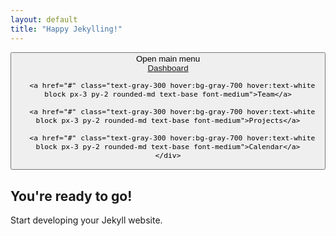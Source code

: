 ```yaml
---
layout: default
title: "Happy Jekylling!"
---
```


<nav class="bg-gray-800">
  <div class="mx-auto max-w-7xl px-2 sm:px-6 lg:px-8">
    <div class="relative flex h-16 items-center justify-between">
      <div class="absolute inset-y-0 left-0 flex items-center sm:hidden">
        <!-- Mobile menu button-->
        <button type="button" class="inline-flex items-center justify-center rounded-md p-2 text-gray-400 hover:bg-gray-700 hover:text-white focus:outline-none focus:ring-2 focus:ring-inset focus:ring-white" aria-controls="mobile-menu" aria-expanded="false">
          <span class="sr-only">Open main menu</span>
          <!--
            Icon when menu is closed.

            Heroicon name: outline/bars-3

            Menu open: "hidden", Menu closed: "block"
          -->
          <svg class="block h-6 w-6" xmlns="http://www.w3.org/2000/svg" fill="none" viewBox="0 0 24 24" stroke-width="1.5" stroke="currentColor" aria-hidden="true">
            <path stroke-linecap="round" stroke-linejoin="round" d="M3.75 6.75h16.5M3.75 12h16.5m-16.5 5.25h16.5" />
          </svg>
          <!--
            Icon when menu is open.

            Heroicon name: outline/x-mark

            Menu open: "block", Menu closed: "hidden"
          -->
          <svg class="hidden h-6 w-6" xmlns="http://www.w3.org/2000/svg" fill="none" viewBox="0 0 24 24" stroke-width="1.5" stroke="currentColor" aria-hidden="true">
            <path stroke-linecap="round" stroke-linejoin="round" d="M6 18L18 6M6 6l12 12" />
          </svg>
        </button>
      </div>
      <div class="flex flex-1 items-center justify-center sm:items-stretch sm:justify-start">
        <div class="flex flex-shrink-0 items-center">
          <img class="block h-8 w-auto lg:hidden" src="https://tailwindui.com/img/logos/mark.svg?color=indigo&shade=500" alt="Your Company">
          <img class="hidden h-8 w-auto lg:block" src="https://tailwindui.com/img/logos/mark.svg?color=indigo&shade=500" alt="Your Company">
        </div>
        <div class="hidden sm:ml-6 sm:block">
          <div class="flex space-x-4">
            <!-- Current: "bg-gray-900 text-white", Default: "text-gray-300 hover:bg-gray-700 hover:text-white" -->
            <a href="#" class="bg-gray-900 text-white px-3 py-2 rounded-md text-sm font-medium" aria-current="page">Dashboard</a>

            <a href="#" class="text-gray-300 hover:bg-gray-700 hover:text-white px-3 py-2 rounded-md text-sm font-medium">Team</a>

            <a href="#" class="text-gray-300 hover:bg-gray-700 hover:text-white px-3 py-2 rounded-md text-sm font-medium">Projects</a>

            <a href="#" class="text-gray-300 hover:bg-gray-700 hover:text-white px-3 py-2 rounded-md text-sm font-medium">Calendar</a>
          </div>
        </div>
      </div>
      <div class="absolute inset-y-0 right-0 flex items-center pr-2 sm:static sm:inset-auto sm:ml-6 sm:pr-0">
        <button type="button" class="rounded-full bg-gray-800 p-1 text-gray-400 hover:text-white focus:outline-none focus:ring-2 focus:ring-white focus:ring-offset-2 focus:ring-offset-gray-800">
          <span class="sr-only">View notifications</span>
          <!-- Heroicon name: outline/bell -->
          <svg class="h-6 w-6" xmlns="http://www.w3.org/2000/svg" fill="none" viewBox="0 0 24 24" stroke-width="1.5" stroke="currentColor" aria-hidden="true">
            <path stroke-linecap="round" stroke-linejoin="round" d="M14.857 17.082a23.848 23.848 0 005.454-1.31A8.967 8.967 0 0118 9.75v-.7V9A6 6 0 006 9v.75a8.967 8.967 0 01-2.312 6.022c1.733.64 3.56 1.085 5.455 1.31m5.714 0a24.255 24.255 0 01-5.714 0m5.714 0a3 3 0 11-5.714 0" />
          </svg>
        </button>

        <!-- Profile dropdown -->
        <div class="relative ml-3">
          <div>
            <button type="button" class="flex rounded-full bg-gray-800 text-sm focus:outline-none focus:ring-2 focus:ring-white focus:ring-offset-2 focus:ring-offset-gray-800" id="user-menu-button" aria-expanded="false" aria-haspopup="true">
              <span class="sr-only">Open user menu</span>
              <img class="h-8 w-8 rounded-full" src="https://images.unsplash.com/photo-1472099645785-5658abf4ff4e?ixlib=rb-1.2.1&ixid=eyJhcHBfaWQiOjEyMDd9&auto=format&fit=facearea&facepad=2&w=256&h=256&q=80" alt="">
            </button>
          </div>

          <!--
            Dropdown menu, show/hide based on menu state.

            Entering: "transition ease-out duration-100"
              From: "transform opacity-0 scale-95"
              To: "transform opacity-100 scale-100"
            Leaving: "transition ease-in duration-75"
              From: "transform opacity-100 scale-100"
              To: "transform opacity-0 scale-95"
          -->
          <div class="absolute right-0 z-10 mt-2 w-48 origin-top-right rounded-md bg-white py-1 shadow-lg ring-1 ring-black ring-opacity-5 focus:outline-none" role="menu" aria-orientation="vertical" aria-labelledby="user-menu-button" tabindex="-1">
            <!-- Active: "bg-gray-100", Not Active: "" -->
            <a href="#" class="block px-4 py-2 text-sm text-gray-700" role="menuitem" tabindex="-1" id="user-menu-item-0">Your Profile</a>
            <a href="#" class="block px-4 py-2 text-sm text-gray-700" role="menuitem" tabindex="-1" id="user-menu-item-1">Settings</a>
            <a href="#" class="block px-4 py-2 text-sm text-gray-700" role="menuitem" tabindex="-1" id="user-menu-item-2">Sign out</a>
          </div>
        </div>
      </div>
    </div>
  </div>

  <!-- Mobile menu, show/hide based on menu state. -->
  <div class="sm:hidden" id="mobile-menu">
    <div class="space-y-1 px-2 pt-2 pb-3">
      <!-- Current: "bg-gray-900 text-white", Default: "text-gray-300 hover:bg-gray-700 hover:text-white" -->
      <a href="#" class="bg-gray-900 text-white block px-3 py-2 rounded-md text-base font-medium" aria-current="page">Dashboard</a>

      <a href="#" class="text-gray-300 hover:bg-gray-700 hover:text-white block px-3 py-2 rounded-md text-base font-medium">Team</a>

      <a href="#" class="text-gray-300 hover:bg-gray-700 hover:text-white block px-3 py-2 rounded-md text-base font-medium">Projects</a>

      <a href="#" class="text-gray-300 hover:bg-gray-700 hover:text-white block px-3 py-2 rounded-md text-base font-medium">Calendar</a>
    </div>
  </div>
</nav>

## You're ready to go!

Start developing your Jekyll website.